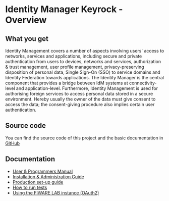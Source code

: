 # Identity Manager Keyrock - Overview

## What you get

Identity Management covers a number of aspects involving users' access to networks, services and applications, including secure and private authentication from users to devices, networks and services, authorization & trust management, user profile management, privacy-preserving disposition of personal data, Single Sign-On (SSO) to service domains and Identity Federation towards applications. The Identity Manager is the central component that provides a bridge between IdM systems at connectivity-level and application-level. Furthermore, Identity Management is used for authorising foreign services to access personal data stored in a secure environment. Hereby usually the owner of the data must give consent to access the data; the consent-giving procedure also implies certain user authentication.

## Source code

You can find the source code of this project and the basic documentation in [GitHub](https://github.com/ging/fiware-idm)

## Documentation  

  - [User & Programmers Manual](user_guide.md)
  - [Installation & Administration Guide](admin_guide.md)
  - [Production set-up guide](setup.md)
  - [How to run tests](admin_guide.md#end-to-end-testing)
  - [Using the FIWARE LAB instance (OAuth2)](oauth2.md)
